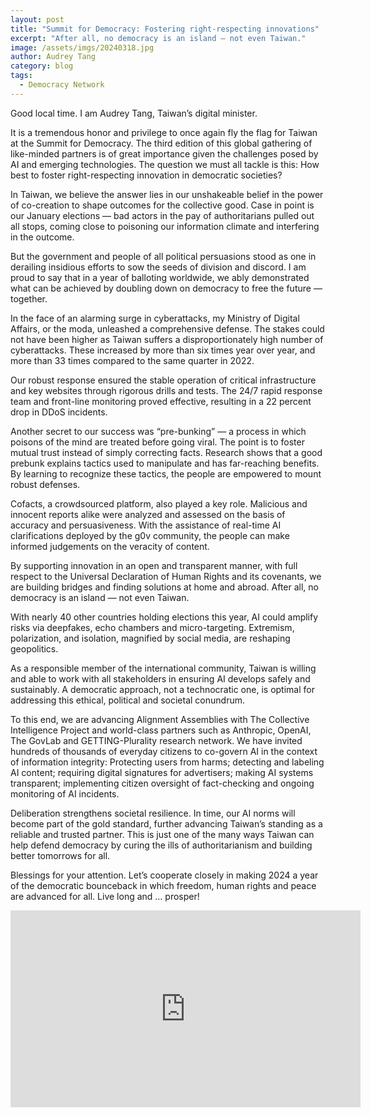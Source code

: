 ```yaml
---
layout: post
title: "Summit for Democracy: Fostering right-respecting innovations"
excerpt: "After all, no democracy is an island — not even Taiwan."
image: /assets/imgs/20240318.jpg
author: Audrey Tang
category: blog
tags:
  - Democracy Network
---
```


Good local time. I am Audrey Tang, Taiwan’s digital minister.

It is a tremendous honor and privilege to once again fly the flag for Taiwan at the Summit for Democracy. The third edition of this global gathering of like-minded partners is of great importance given the challenges posed by AI and emerging technologies. The question we must all tackle is this: How best to foster right-respecting innovation in democratic societies?

In Taiwan, we believe the answer lies in our unshakeable belief in the power of co-creation to shape outcomes for the collective good. Case in point is our January elections — bad actors in the pay of authoritarians pulled out all stops, coming close to poisoning our information climate and interfering in the outcome.

But the government and people of all political persuasions stood as one in derailing insidious efforts to sow the seeds of division and discord. I am proud to say that in a year of balloting worldwide, we ably demonstrated what can be achieved by doubling down on democracy to free the future — together.

In the face of an alarming surge in cyberattacks, my Ministry of Digital Affairs, or the moda, unleashed a comprehensive defense. The stakes could not have been higher as Taiwan suffers a disproportionately high number of cyberattacks. These increased by more than six times year over year, and more than 33 times compared to the same quarter in 2022.

Our robust response ensured the stable operation of critical infrastructure and key websites through rigorous drills and tests. The 24/7 rapid response team and front-line monitoring proved effective, resulting in a 22 percent drop in DDoS incidents.

Another secret to our success was “pre-bunking” — a process in which poisons of the mind are treated before going viral. The point is to foster mutual trust instead of simply correcting facts. Research shows that a good prebunk explains tactics used to manipulate and has far-reaching benefits. By learning to recognize these tactics, the people are empowered to mount robust defenses. 

Cofacts, a crowdsourced platform, also played a key role. Malicious and innocent reports alike were analyzed and assessed on the basis of accuracy and persuasiveness. With the assistance of real-time AI clarifications deployed by the g0v community, the people can make informed judgements on the veracity of content.

By supporting innovation in an open and transparent manner, with full respect to the Universal Declaration of Human Rights and its covenants, we are building bridges and finding solutions at home and abroad. After all, no democracy is an island — not even Taiwan.

With nearly 40 other countries holding elections this year, AI could amplify risks via deepfakes, echo chambers and micro-targeting. Extremism, polarization, and isolation, magnified by social media, are reshaping geopolitics.

As a responsible member of the international community, Taiwan is willing and able to work with all stakeholders in ensuring AI develops safely and sustainably. A democratic approach, not a technocratic one, is optimal for addressing this ethical, political and societal conundrum.

To this end, we are advancing Alignment Assemblies with The Collective Intelligence Project and world-class partners such as Anthropic, OpenAI, The GovLab and GETTING-Plurality research network. We have invited hundreds of thousands of everyday citizens to co-govern AI in the context of information integrity: Protecting users from harms; detecting and labeling AI content; requiring digital signatures for advertisers; making AI systems transparent; implementing citizen oversight of fact-checking and ongoing monitoring of AI incidents.

Deliberation strengthens societal resilience. In time, our AI norms will become part of the gold standard, further advancing Taiwan’s standing as a reliable and trusted partner. This is just one of the many ways Taiwan can help defend democracy by curing the ills of authoritarianism and building better tomorrows for all.

Blessings for your attention. Let’s cooperate closely in making 2024 a year of the democratic bounceback in which freedom, human rights and peace are advanced for all. Live long and … prosper!

<iframe width="560" height="315" src="https://www.youtube.com/embed/ZIwebiobCD4" frameborder="0" allowfullscreen></iframe>
